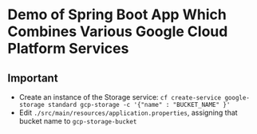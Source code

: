 # Demo of Spring Boot App Which Combines Various Google Cloud Platform Services

## Important
* Create an instance of the Storage service: `cf create-service google-storage standard gcp-storage -c '{"name" : "BUCKET_NAME" }'`
* Edit `./src/main/resources/application.properties`, assigning that bucket name to `gcp-storage-bucket`

